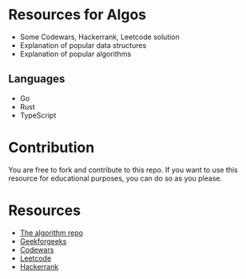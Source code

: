 # Resources for Algos 

- Some Codewars, Hackerrank, Leetcode solution
- Explanation of popular data structures
- Explanation of popular algorithms

## Languages

- Go
- Rust
- TypeScript


# Contribution
You are free to fork and contribute to this repo. 
If you want to use this resource for educational purposes, you can do so as you please.

# Resources
- [The algorithm repo](https://github.com/TheAlgorithm)
- [Geekforgeeks](https://www.geeksforgeeks.org/)
- [Codewars](https://codewars.com)
- [Leetcode](https://leetcode.com)
- [Hackerrank](https://hackerrank.com)
